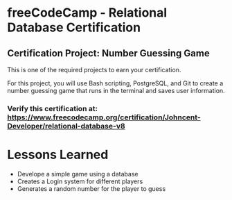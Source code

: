 # freeCodeCamp - Relational Database Certification
## Certification Project: Number Guessing Game
This is one of the required projects to earn your certification.

For this project, you will use Bash scripting, PostgreSQL, and Git to create a number guessing game that runs in the terminal and saves user information.

### Verify this certification at: https://www.freecodecamp.org/certification/Johncent-Developer/relational-database-v8

# Lessons Learned
* Develope a simple game using a database
* Creates a Login system for different players
* Generates a random number for the player to guess
